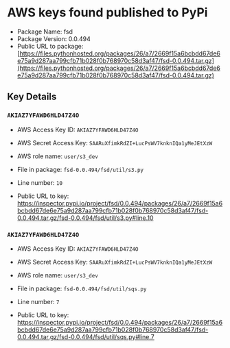 # AWS keys found published to PyPi

* Package Name: fsd
* Package Version: 0.0.494
* Public URL to package: [https://files.pythonhosted.org/packages/26/a7/2669f15a6bcbdd67de6e75a9d287aa799cfb71b028f0b768970c58d3af47/fsd-0.0.494.tar.gz](https://files.pythonhosted.org/packages/26/a7/2669f15a6bcbdd67de6e75a9d287aa799cfb71b028f0b768970c58d3af47/fsd-0.0.494.tar.gz)

## Key Details

### `AKIAZ7YFAWD6HLD47Z4O`

* AWS Access Key ID: `AKIAZ7YFAWD6HLD47Z4O`
* AWS Secret Access Key: `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` 
* AWS role name: `user/s3_dev`
* File in package: `fsd-0.0.494/fsd/util/s3.py`
* Line number: `10`

* Public URL to key: https://inspector.pypi.io/project/fsd/0.0.494/packages/26/a7/2669f15a6bcbdd67de6e75a9d287aa799cfb71b028f0b768970c58d3af47/fsd-0.0.494.tar.gz/fsd-0.0.494/fsd/util/s3.py#line.10



### `AKIAZ7YFAWD6HLD47Z4O`

* AWS Access Key ID: `AKIAZ7YFAWD6HLD47Z4O`
* AWS Secret Access Key: `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` 
* AWS role name: `user/s3_dev`
* File in package: `fsd-0.0.494/fsd/util/sqs.py`
* Line number: `7`

* Public URL to key: https://inspector.pypi.io/project/fsd/0.0.494/packages/26/a7/2669f15a6bcbdd67de6e75a9d287aa799cfb71b028f0b768970c58d3af47/fsd-0.0.494.tar.gz/fsd-0.0.494/fsd/util/sqs.py#line.7


